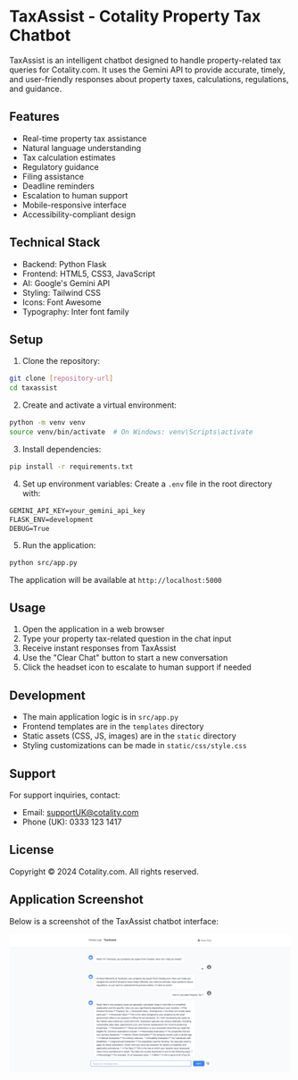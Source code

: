 # TaxAssist - Cotality Property Tax Chatbot

TaxAssist is an intelligent chatbot designed to handle property-related tax queries for Cotality.com. It uses the Gemini API to provide accurate, timely, and user-friendly responses about property taxes, calculations, regulations, and guidance.

## Features

- Real-time property tax assistance
- Natural language understanding
- Tax calculation estimates
- Regulatory guidance
- Filing assistance
- Deadline reminders
- Escalation to human support
- Mobile-responsive interface
- Accessibility-compliant design

## Technical Stack

- Backend: Python Flask
- Frontend: HTML5, CSS3, JavaScript
- AI: Google's Gemini API
- Styling: Tailwind CSS
- Icons: Font Awesome
- Typography: Inter font family

## Setup

1. Clone the repository:
```bash
git clone [repository-url]
cd taxassist
```

2. Create and activate a virtual environment:
```bash
python -m venv venv
source venv/bin/activate  # On Windows: venv\Scripts\activate
```

3. Install dependencies:
```bash
pip install -r requirements.txt
```

4. Set up environment variables:
Create a `.env` file in the root directory with:
```
GEMINI_API_KEY=your_gemini_api_key
FLASK_ENV=development
DEBUG=True
```

5. Run the application:
```bash
python src/app.py
```

The application will be available at `http://localhost:5000`

## Usage

1. Open the application in a web browser
2. Type your property tax-related question in the chat input
3. Receive instant responses from TaxAssist
4. Use the "Clear Chat" button to start a new conversation
5. Click the headset icon to escalate to human support if needed

## Development

- The main application logic is in `src/app.py`
- Frontend templates are in the `templates` directory
- Static assets (CSS, JS, images) are in the `static` directory
- Styling customizations can be made in `static/css/style.css`

## Support

For support inquiries, contact:
- Email: supportUK@cotality.com
- Phone (UK): 0333 123 1417

## License

Copyright © 2024 Cotality.com. All rights reserved.

## Application Screenshot

Below is a screenshot of the TaxAssist chatbot interface:

![TaxAssist UI Screenshot](static/images/ui-screenshot.png)